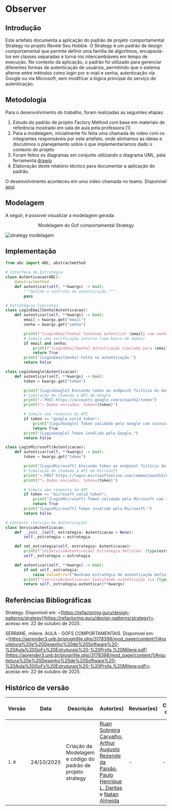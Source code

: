 # Observer 

## Introdução

Este artefato documenta a aplicação do padrão de projeto comportamental Strategy no projeto Revele Seu Hobbie. O Strategy é um padrão de design comportamental que permite definir uma família de algoritmos, encapsulá-los em classes separadas e torná-los intercambiáveis em tempo de execução. No contexto da aplicação, o padrão foi utilizado para gerenciar diferentes formas de autenticação de usuários, permitindo que o sistema alterne entre métodos como login por e-mail e senha, autenticação via Google ou via Microsoft, sem modificar a lógica principal do serviço de autenticação.

## Metodologia

Para o desenvolvimento do trabalho, foram realizadas as seguintes etapas:

1. Estudo do padrão de projeto Factory Method com base em materiais de referência mostrado em sala de aula pela professora [1]
2. Para a modelagem, inicialmente foi feita uma chamada de vídeo com os integrantes responsáveis por este artefato, onde alinhamos as ideias e discutimos o planejamento sobre o que implementariamos dado o contexto do projeto
3. Foram feitos os diagramas em conjunto utilizando o diagrama UML, pela ferramenta [drawio](https://app.diagrams.net/#G1pcJVnAAakuv8rYM0g8ZvuhaQBeCKSzbq#%7B%22pageId%22%3A%22RUmJMx5qTw6CUYCq72ed%22%7D)
4. Elaboração deste relatório técnico para documentar a aplicação do padrão.

O desenvolvimento aconteceu em uma video chamada no teams.
Disponível [aqui](https://unbbr-my.sharepoint.com/:v:/g/personal/222006169_aluno_unb_br/EZmuOaIGDuhEm-0E5mRHDREBbccaEFDJGd7MzXDVIR_i3w?e=Dgb2XT&nav=eyJyZWZlcnJhbEluZm8iOnsicmVmZXJyYWxBcHAiOiJTdHJlYW1XZWJBcHAiLCJyZWZlcnJhbFZpZXciOiJTaGFyZURpYWxvZy1MaW5rIiwicmVmZXJyYWxBcHBQbGF0Zm9ybSI6IldlYiIsInJlZmVycmFsTW9kZSI6InZpZXcifX0%3D).

## Modelagem

A seguir, é possível visualizar a modelagem gerada:

<p align="center">Modelagem do Gof comportamental Strategy</p>

![strategy modelagem](/assets/Strategy.png)

## Implementação

```python
from abc import ABC, abstractmethod

# Interface da Estratégia 
class Autenticacao(ABC):
    @abstractmethod
    def autenticar(self, **kwargs) -> bool:
        """Define o contrato de autenticação."""
        pass

# Estratégias Concretas
class LoginEmailSenha(Autenticacao):
    def autenticar(self, **kwargs) -> bool:
        email = kwargs.get("email")
        senha = kwargs.get("senha")

        print(f"[LoginEmailSenha] Tentando autenticar {email} com senha...")
        # Simula uma verificação interna (sem banco de dados)
        if email and senha:
            print(f"[LoginEmailSenha] Autenticação simulada para {email}.")
            return True
        print("[LoginEmailSenha] Falha na autenticação.")
        return False

class LoginGoogle(Autenticacao):
    def autenticar(self, **kwargs) -> bool:
        token = kwargs.get("token")

        print("[LoginGoogle] Enviando token ao endpoint fictício do Google...")
        # Simulação de chamada à API do Google
        print("→ POST https://accounts.google.com/o/oauth2/token")
        print(f"→ Dados enviados: token={token}")

        # Simula uma resposta da API
        if token == "google_valid_token":
            print("[LoginGoogle] Token validado pelo Google com sucesso.")
            return True
        print("[LoginGoogle] Token inválido pelo Google.")
        return False

class LoginMicrosoft(Autenticacao):
    def autenticar(self, **kwargs) -> bool:
        token = kwargs.get("token")

        print("[LoginMicrosoft] Enviando token ao endpoint fictício da Microsoft...")
        # Simulação de chamada à API da Microsoft
        print("→ POST https://login.microsoftonline.com/common/oauth2/v2.0/token")
        print(f"→ Dados enviados: token={token}")

        # Simula uma resposta da API
        if token == "microsoft_valid_token":
            print("[LoginMicrosoft] Token validado pela Microsoft com sucesso.")
            return True
        print("[LoginMicrosoft] Token inválido pela Microsoft.")
        return False

# Contexto (Serviço de Autenticação)
class ServicoAutenticacao:
    def __init__(self, estrategia: Autenticacao = None):
        self._estrategia = estrategia

    def set_estrategia(self, estrategia: Autenticacao):
        print(f"\n[ServicoAutenticacao] Estratégia definida: {type(estrategia).__name__}")
        self._estrategia = estrategia

    def autenticar(self, **kwargs) -> bool:
        if not self._estrategia:
            raise ValueError("Nenhuma estratégia de autenticação definida.")
        print(f"[ServicoAutenticacao] Executando autenticação via {type(self._estrategia).__name__}...")
        return self._estrategia.autenticar(**kwargs)
```

## Referências Bibliográficas

Strategy. Disponível em: <[https://refactoring.guru/design-patterns/strategy](https://refactoring.guru/design-patterns/strategy)>. acesso em: 22 de outubro de 2025.

SERRANE, milene. AULA - GOFS COMPORTAMENTAIS. Disponível em: <[https://aprender3.unb.br/pluginfile.php/3178398/mod_page/content/1/Arquitetura%20e%20Desenho%20de%20Software%20-%20Aula%20GoFs%20Estruturais%20-%20Profa.%20Milene.pdf](https://aprender3.unb.br/pluginfile.php/3178398/mod_page/content/1/Arquitetura%20e%20Desenho%20de%20Software%20-%20Aula%20GoFs%20Estruturais%20-%20Profa.%20Milene.pdf)>. acesso em: 22 de outubro de 2025.

## Histórico de versão

| Versão | Data       | Descrição                                        | Autor(es)           | Revisor(es)         | Comentário do revisor | Data da revisão |
|--------|------------|--------------------------------------------------|---------------------|---------------------|----------------------|-----------|
| `1.0` | 24/10/2025  | Criação da Modelagem e código do padrão de projeto strategy | [Ruan Sobreira Carvalho](https://github.com/Ruan-Carvalho), [Arthur Augusto Rezende da Paixão](https://github.com/arthur-augusto), [Paulo Henrique L. Dantas](https://github.com/Nanashii76) e [Natan Almeida](https://github.com/natanalmeida03) | - | - | - |
